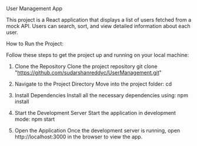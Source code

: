 User Management App

This project is a React application that displays a list of users fetched from a mock API. Users can search, sort, and view detailed information about each user.

How to Run the Project:

Follow these steps to get the project up and running on your local machine:

1. Clone the Repository
   Clone the project repository
   git clone "https://github.com/sudarshanreddyc/UserManagement.git"

2. Navigate to the Project Directory
   Move into the project folder:
   cd <project-folder-name>

3. Install Dependencies
   Install all the necessary dependencies using:
   npm install

4. Start the Development Server
   Start the application in development mode:
   npm start

5. Open the Application
   Once the development server is running, open http://localhost:3000 in the browser to view the app.
